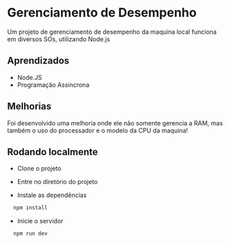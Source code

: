 # Gerenciamento de Desempenho

Um projeto de gerenciamento de desempenho da maquina local funciona em diversos SOs, utilizando Node.js

## Aprendizados

- Node.JS
- Programação Assincrona

## Melhorias

Foi desenvolvido uma melhoria onde ele não somente gerencia a RAM, mas também o uso do processador e o modelo da CPU da maquina!

## Rodando localmente

- Clone o projeto

- Entre no diretório do projeto

- Instale as dependências

```bash
  npm install
```

- Inicie o servidor

```bash
  npm run dev
```
